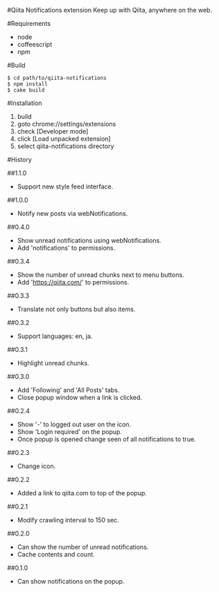 #Qiita Notifications extension
Keep up with Qiita, anywhere on the web.

#Requirements

- node
- coffeescript
- npm

#Build

```shell
$ cd path/to/qiita-notifications
$ npm install
$ cake build
```

#Installation

1. build
2. goto chrome://settings/extensions
3. check [Developer mode]
4. click [Load unpacked extension]
5. select qiita-notifications directory

#History

##1.1.0

- Support new style feed interface.

##1.0.0

- Notify new posts via webNotifications.

##0.4.0

- Show unread notifications using webNotifications.
- Add 'notifications' to permissions.

##0.3.4

- Show the number of unread chunks next to menu buttons.
- Add 'https://qiita.com/' to permissions.

##0.3.3

- Translate not only buttons but also items.

##0.3.2

- Support languages: en, ja.

##0.3.1

- Highlight unread chunks.

##0.3.0

- Add 'Following' and 'All Posts' tabs.
- Close popup window when a link is clicked.

##0.2.4

- Show '-' to logged out user on the icon.
- Show 'Login required' on the popup.
- Once popup is opened change seen of all notifications to true.

##0.2.3

- Change icon.

##0.2.2

- Added a link to qiita.com to top of the popup.

##0.2.1

- Modify crawling interval to 150 sec.

##0.2.0

- Can show the number of unread notifications.
- Cache contents and count.

##0.1.0

- Can show notifications on the popup.
